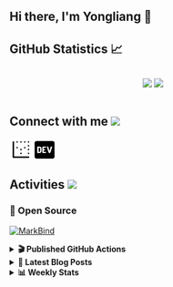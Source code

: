 ## Hi there, I'm Yongliang 👋 

## GitHub Statistics :chart_with_upwards_trend:
<div align="center">
<div style="display: flex; align-items: center; justify-content: center;">

[![](https://github-readme-stats.vercel.app/api?username=tlylt&show_icons=true&theme=tokyonight&hide_border=true&locale=en)](https://github.com/tlylt)
[![](https://github-readme-streak-stats.herokuapp.com/?user=tlylt&theme=tokyonight&hide_border=true)](https://github.com/tlylt)
</div>
</div>

## Connect with me <img src="https://media.giphy.com/media/2wh5K5yE3ulp3xgYcG/giphy-downsized.gif" width="30">

<a href="https://www.yongliangliu.com/" target="_blank"><img align="center" src="static/site-icon.png" alt="yongliangliu.com" height="40" width="40" /></a>
<a href="https://dev.to/tlylt" target="_blank"><img align="center" src="static/dev-badge.svg" alt="dev.to/tlylt" height="35" width="35" /></a>

## Activities <img src="https://media.giphy.com/media/WUlplcMpOCEmTGBtBW/giphy.gif" width="30">

### 🔭 Open Source

[![MarkBind](https://github-readme-stats.vercel.app/api/pin/?username=markbind&repo=markbind)](https://github.com/MarkBind/markbind)

<details>
<summary> <b>🎬 Published GitHub Actions </b> </summary>

[![install-graphviz](https://github-readme-stats.vercel.app/api/pin/?username=tlylt&repo=install-graphviz)](https://github.com/tlylt/install-graphviz)

[![reposense-action](https://github-readme-stats.vercel.app/api/pin/?username=tlylt&repo=reposense-action)](https://github.com/tlylt/reposense-action)

[![markbin-action](https://github-readme-stats.vercel.app/api/pin/?username=markbind&repo=markbind-action)](https://github.com/MarkBind/markbind-action)

</details>

<details>
<summary> <b>📕 Latest Blog Posts</b> </summary>

<!-- BLOG-POST-LIST:START -->
- [Open Source Software &lpar;OSS&rpar; Developer Journey](https://www.yongliangliu.com/blog/oss-dev-logs/)
- [Crossing abstraction barrier between parent and child class](https://www.yongliangliu.com/blog/cross-abstraction-barrier-between-parent-child/)
- [Intermediate GitHub CI Workflow Walk Through](https://www.yongliangliu.com/blog/intermediate-github-ci-workflow-walk-through/)
- [RooFind](https://www.yongliangliu.com/blog/roofind/)
- [Prove that the problem of determining whether a graph is connected is evasive](https://www.yongliangliu.com/blog/prove-graph-check-connected-evasive/)
<!-- BLOG-POST-LIST:END -->

</details>

<details>
<summary> <b>📊 Weekly Stats</b> </summary>

<!--START_SECTION:waka-->
![Code Time](http://img.shields.io/badge/Code%20Time-0%20secs-blue)

**🐱 My GitHub Data** 

> 🏆 3,105 Contributions in the Year 2022
 > 
> 📦 285.4 kB Used in GitHub's Storage 
 > 
> 🚫 Not Opted to Hire
 > 
> 📜 114 Public Repositories 
 > 
> 🔑 15 Private Repositories  
 > 
**I'm an Early 🐤** 

```text
🌞 Morning    443 commits    ██████░░░░░░░░░░░░░░░░░░░   27.06% 
🌆 Daytime    408 commits    ██████░░░░░░░░░░░░░░░░░░░   24.92% 
🌃 Evening    649 commits    ██████████░░░░░░░░░░░░░░░   39.65% 
🌙 Night      137 commits    ██░░░░░░░░░░░░░░░░░░░░░░░   8.37%

```
📅 **I'm Most Productive on Thursday** 

```text
Monday       211 commits    ███░░░░░░░░░░░░░░░░░░░░░░   12.89% 
Tuesday      191 commits    ███░░░░░░░░░░░░░░░░░░░░░░   11.67% 
Wednesday    236 commits    ███░░░░░░░░░░░░░░░░░░░░░░   14.42% 
Thursday     270 commits    ████░░░░░░░░░░░░░░░░░░░░░   16.49% 
Friday       269 commits    ████░░░░░░░░░░░░░░░░░░░░░   16.43% 
Saturday     214 commits    ███░░░░░░░░░░░░░░░░░░░░░░   13.07% 
Sunday       246 commits    ███░░░░░░░░░░░░░░░░░░░░░░   15.03%

```


📊 **This Week I Spent My Time On** 

```text
⌚︎ Time Zone: Asia/Singapore

💬 Programming Languages: 
Markdown                 3 hrs 19 mins       ████████████░░░░░░░░░░░░░   47.64% 
JavaScript               2 hrs 41 mins       █████████░░░░░░░░░░░░░░░░   38.41% 
JSON                     48 mins             ██░░░░░░░░░░░░░░░░░░░░░░░   11.48% 
Other                    5 mins              ░░░░░░░░░░░░░░░░░░░░░░░░░   1.31% 
CSS                      3 mins              ░░░░░░░░░░░░░░░░░░░░░░░░░   0.81%

```


 Last Updated on 18/06/2022 00:40:06 UTC
<!--END_SECTION:waka-->

</details>

